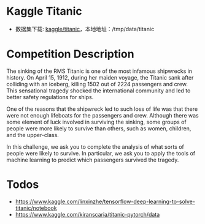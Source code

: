 # Kaggle Titanic

- 数据集下载: [kaggle/titanic](https://www.kaggle.com/c/titanic/data)，本地地址：/tmp/data/titanic

# Competition Description

The sinking of the RMS Titanic is one of the most infamous shipwrecks in history. On April 15, 1912, during her maiden voyage, the Titanic sank after colliding with an iceberg, killing 1502 out of 2224 passengers and crew. This sensational tragedy shocked the international community and led to better safety regulations for ships.

One of the reasons that the shipwreck led to such loss of life was that there were not enough lifeboats for the passengers and crew. Although there was some element of luck involved in surviving the sinking, some groups of people were more likely to survive than others, such as women, children, and the upper-class.

In this challenge, we ask you to complete the analysis of what sorts of people were likely to survive. In particular, we ask you to apply the tools of machine learning to predict which passengers survived the tragedy.

# Todos

- https://www.kaggle.com/linxinzhe/tensorflow-deep-learning-to-solve-titanic/notebook
- https://www.kaggle.com/kiranscaria/titanic-pytorch/data
